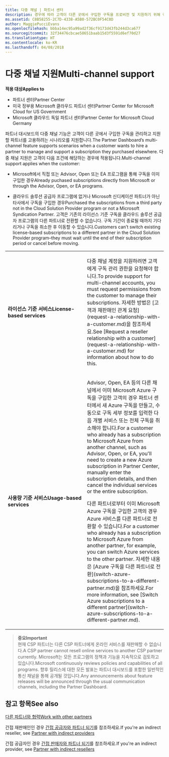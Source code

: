 ```yaml
---
title: 다중 채널 | 파트너 센터
description: 경우에 따라 고객이 다른 곳에서 구입한 구독을 프로비전 및 지원하기 위해 귀사를 고용하려 할 수도 있습니다.
ms.assetid: C8B58255-2C7D-4338-A5B0-572BC0F54C0D
author: MaggiePucciEvans
ms.openlocfilehash: bbba14ec95a99ad2f36cf9173d43fb244d3ca677
ms.sourcegitcommit: 32f34476cbcae58651baab15d3f5591d6ef70d27
ms.translationtype: HT
ms.contentlocale: ko-KR
ms.lasthandoff: 04/08/2018
---
```

# <a name="multi-channel-support"></a><span data-ttu-id="9e87b-103">다중 채널 지원</span><span class="sxs-lookup"><span data-stu-id="9e87b-103">Multi-channel support</span></span>

**<span data-ttu-id="9e87b-104">적용 대상</span><span class="sxs-lookup"><span data-stu-id="9e87b-104">Applies to</span></span>**

-  <span data-ttu-id="9e87b-105">파트너 센터</span><span class="sxs-lookup"><span data-stu-id="9e87b-105">Partner Center</span></span>
-  <span data-ttu-id="9e87b-106">미국 정부용 Microsoft 클라우드 파트너 센터</span><span class="sxs-lookup"><span data-stu-id="9e87b-106">Partner Center for Microsoft Cloud for US Government</span></span>
-  <span data-ttu-id="9e87b-107">Microsoft 클라우드 독일 파트너 센터</span><span class="sxs-lookup"><span data-stu-id="9e87b-107">Partner Center for Microsoft Cloud Germany</span></span>

<span data-ttu-id="9e87b-108">파트너 대시보드의 다중 채널 기능은 고객이 다른 곳에서 구입한 구독을 관리하고 지원할 파트너를 고용하려는 시나리오를 지원합니다.</span><span class="sxs-lookup"><span data-stu-id="9e87b-108">The Partner Dashboard’s multi-channel feature supports scenarios when a customer wants to hire a partner to manage and support a subscription they purchased elsewhere.</span></span> <span data-ttu-id="9e87b-109">다중 채널 지원은 고객이 다음 조건에 해당하는 경우에 적용됩니다.</span><span class="sxs-lookup"><span data-stu-id="9e87b-109">Multi-channel support applies when the customer:</span></span>

-   <span data-ttu-id="9e87b-110">Microsoft에서 직접 또는 Advisor, Open 또는 EA 프로그램을 통해 구독을 이미 구입한 경우</span><span class="sxs-lookup"><span data-stu-id="9e87b-110">Already puchased subscriptions directly from Microsoft or through the Advisor, Open, or EA programs.</span></span>

-   <span data-ttu-id="9e87b-111">클라우드 솔루션 공급자 프로그램에 없거나 Microsoft 신디케이션 파트너가 아닌 타사에서 구독을 구입한 경우</span><span class="sxs-lookup"><span data-stu-id="9e87b-111">Purchased the subscriptions from a third party not in the Cloud Solution Provider program or not a Microsoft Syndication Partner.</span></span> <span data-ttu-id="9e87b-112">고객은 기존의 라이선스 기준 구독을 클라우드 솔루션 공급자 프로그램의 다른 파트너로 전환할 수 없습니다. 구독 기간이 종료될 때까지 기다리거나 구독을 취소한 후 이동할 수 있습니다.</span><span class="sxs-lookup"><span data-stu-id="9e87b-112">Customers can’t switch existing license-based subscriptions to a different partner in the Cloud Solution Provider program–they must wait until the end of their subscription period or cancel before moving.</span></span>


<table>
<colgroup>
<col width="50%" />
<col width="50%" />
</colgroup>
<tbody>
<tr class="odd">
<td><p><strong><span data-ttu-id="9e87b-113">라이선스 기준 서비스</span><span class="sxs-lookup"><span data-stu-id="9e87b-113">License-based services</span></span></strong></p></td>
<td><p><span data-ttu-id="9e87b-114">다중 채널 계정을 지원하려면 고객에게 구독 관리 권한을 요청해야 합니다.</span><span class="sxs-lookup"><span data-stu-id="9e87b-114">To provide support for multi-channel accounts, you must request permissions from the customer to manage their subscriptions.</span></span> <span data-ttu-id="9e87b-115">자세한 방법은 [고객과 재판매인 관계 요청](request-a-relationship-with-a-customer.md)을 참조하세요.</span><span class="sxs-lookup"><span data-stu-id="9e87b-115">See [Request a reseller relationship with a customer](request-a-relationship-with-a-customer.md) for information about how to do this.</span></span></p></td>
</tr>
<tr class="even">
<td><p><strong><span data-ttu-id="9e87b-116">사용량 기준 서비스</span><span class="sxs-lookup"><span data-stu-id="9e87b-116">Usage-based services</span></span></strong></p></td>
<td>
<p><span data-ttu-id="9e87b-117">Advisor, Open, EA 등의 다른 채널에서 이미 Microsoft Azure 구독을 구입한 고객의 경우 파트너 센터에서 새 Azure 구독을 만들고, 수동으로 구독 세부 정보를 입력한 다음 개별 서비스 또는 전체 구독을 취소해야 합니다.</span><span class="sxs-lookup"><span data-stu-id="9e87b-117">For a customer who already has a subscription to Microsoft Azure from another channel, such as Advisor, Open, or EA, you'll need to create a new Azure subscription in Partner Center, manually enter the subscription details, and then cancel the individual services or the entire subscription.</span></span></p>
<p><span data-ttu-id="9e87b-118">다른 파트너로부터 이미 Microsoft Azure 구독을 구입한 고객의 경우 Azure 서비스를 다른 파트너로 전환할 수 있습니다.</span><span class="sxs-lookup"><span data-stu-id="9e87b-118">For a customer who already has a subscription to Microsoft Azure from another partner, for example, you can switch Azure services to the other partner.</span></span> <span data-ttu-id="9e87b-119">자세한 내용은 [Azure 구독을 다른 파트너로 전환](switch-azure-subscriptions-to-a-different-partner.md)을 참조하세요.</span><span class="sxs-lookup"><span data-stu-id="9e87b-119">For more information, see [Switch Azure subscriptions to a different partner](switch-azure-subscriptions-to-a-different-partner.md).</span></span></p>
</td>
</tr>
</tbody>
</table>

>**<span data-ttu-id="9e87b-120">중요</span><span class="sxs-lookup"><span data-stu-id="9e87b-120">Important</span></span>**<br>
<span data-ttu-id="9e87b-121">현재 CSP 파트너는 다른 CSP 파트너에게 온라인 서비스를 재판매할 수 없습니다.</span><span class="sxs-lookup"><span data-stu-id="9e87b-121">A CSP partner cannot resell online services to another CSP partner currently.</span></span> <span data-ttu-id="9e87b-122">Microsoft는 모든 프로그램의 정책과 기능을 지속적으로 검토하고 있습니다.</span><span class="sxs-lookup"><span data-stu-id="9e87b-122">Microsoft continuously reviews policies and capabilities of all programs.</span></span> <span data-ttu-id="9e87b-123">향후 릴리스에 대한 모든 발표는 파트너 대시보드를 포함한 일반적인 통신 채널을 통해 공개될 것입니다.</span><span class="sxs-lookup"><span data-stu-id="9e87b-123">Any announcements about feature releases will be announced through the usual communication channels, including the Partner Dashboard.</span></span> 

## <a name="see-also"></a><span data-ttu-id="9e87b-124">참고 항목</span><span class="sxs-lookup"><span data-stu-id="9e87b-124">See also</span></span>

[<span data-ttu-id="9e87b-125">다른 파트너와 협력</span><span class="sxs-lookup"><span data-stu-id="9e87b-125">Work with other partners</span></span>](work-with-other-partners.md)

<span data-ttu-id="9e87b-126">간접 재판매인인 경우 [간접 공급자와 파트너 되기](indirect-reseller-tasks-in-partner-center.md)를 참조하세요.</span><span class="sxs-lookup"><span data-stu-id="9e87b-126">If you're an indirect reseller, see [Partner with indirect providers](indirect-reseller-tasks-in-partner-center.md)</span></span>

<span data-ttu-id="9e87b-127">간접 공급자인 경우 [간접 판매자와 파트너 되기](indirect-provider-tasks-in-partner-center.md)를 참조하세요.</span><span class="sxs-lookup"><span data-stu-id="9e87b-127">If you're an indirect provider, see [Partner with indirect resellers](indirect-provider-tasks-in-partner-center.md)</span></span> 

 

 



